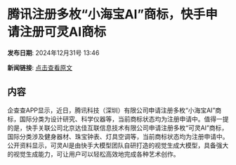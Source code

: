# 腾讯注册多枚“小海宝AI”商标，快手申请注册可灵AI商标

**发布日期**: 2024年12月31号 13:46

**新闻链接**: [点击查看原文](https://www.aibase.com/zh/news/14383)

## 内容

企查查APP显示，近日，腾讯科技（深圳）有限公司申请注册多枚“小海宝AI”商标，国际分类为设计研究、科学仪器等，当前商标状态均为注册申请中。值得一提的是，快手关联公司北京达佳互联信息技术有限公司申请注册多枚“可灵AI”商标，国际分类涉及健身器材、珠宝钟表、灯具空调等，当前商标状态均为注册申请中。公开资料显示，可灵AI是由快手大模型团队自研打造的视觉生成大模型，具备强大的视觉生成能力，可让用户可以轻松高效地完成各种艺术创作。
